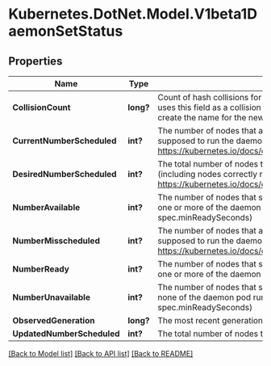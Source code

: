 # Kubernetes.DotNet.Model.V1beta1DaemonSetStatus
## Properties

Name | Type | Description | Notes
------------ | ------------- | ------------- | -------------
**CollisionCount** | **long?** | Count of hash collisions for the DaemonSet. The DaemonSet controller uses this field as a collision avoidance mechanism when it needs to create the name for the newest ControllerRevision. | [optional] 
**CurrentNumberScheduled** | **int?** | The number of nodes that are running at least 1 daemon pod and are supposed to run the daemon pod. More info: https://kubernetes.io/docs/concepts/workloads/controllers/daemonset/ | 
**DesiredNumberScheduled** | **int?** | The total number of nodes that should be running the daemon pod (including nodes correctly running the daemon pod). More info: https://kubernetes.io/docs/concepts/workloads/controllers/daemonset/ | 
**NumberAvailable** | **int?** | The number of nodes that should be running the daemon pod and have one or more of the daemon pod running and available (ready for at least spec.minReadySeconds) | [optional] 
**NumberMisscheduled** | **int?** | The number of nodes that are running the daemon pod, but are not supposed to run the daemon pod. More info: https://kubernetes.io/docs/concepts/workloads/controllers/daemonset/ | 
**NumberReady** | **int?** | The number of nodes that should be running the daemon pod and have one or more of the daemon pod running and ready. | 
**NumberUnavailable** | **int?** | The number of nodes that should be running the daemon pod and have none of the daemon pod running and available (ready for at least spec.minReadySeconds) | [optional] 
**ObservedGeneration** | **long?** | The most recent generation observed by the daemon set controller. | [optional] 
**UpdatedNumberScheduled** | **int?** | The total number of nodes that are running updated daemon pod | [optional] 

[[Back to Model list]](../README.md#documentation-for-models) [[Back to API list]](../README.md#documentation-for-api-endpoints) [[Back to README]](../README.md)

